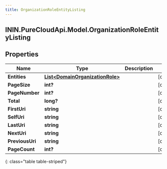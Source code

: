 ```yaml
---
title: OrganizationRoleEntityListing
---
```

## ININ.PureCloudApi.Model.OrganizationRoleEntityListing

## Properties

|Name | Type | Description | Notes|
|------------ | ------------- | ------------- | -------------|
| **Entities** | [**List&lt;DomainOrganizationRole&gt;**](DomainOrganizationRole.html) |  | [optional] |
| **PageSize** | **int?** |  | [optional] |
| **PageNumber** | **int?** |  | [optional] |
| **Total** | **long?** |  | [optional] |
| **FirstUri** | **string** |  | [optional] |
| **SelfUri** | **string** |  | [optional] |
| **LastUri** | **string** |  | [optional] |
| **NextUri** | **string** |  | [optional] |
| **PreviousUri** | **string** |  | [optional] |
| **PageCount** | **int?** |  | [optional] |
{: class="table table-striped"}


